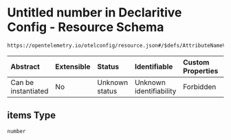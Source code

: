 # Untitled number in Declaritive Config - Resource Schema

```txt
https://opentelemetry.io/otelconfig/resource.json#/$defs/AttributeNameValue/properties/value/oneOf/6/items
```



| Abstract            | Extensible | Status         | Identifiable            | Custom Properties | Additional Properties | Access Restrictions | Defined In                                                        |
| :------------------ | :--------- | :------------- | :---------------------- | :---------------- | :-------------------- | :------------------ | :---------------------------------------------------------------- |
| Can be instantiated | No         | Unknown status | Unknown identifiability | Forbidden         | Allowed               | none                | [resource.json\*](../schema/resource.json "open original schema") |

## items Type

`number`
